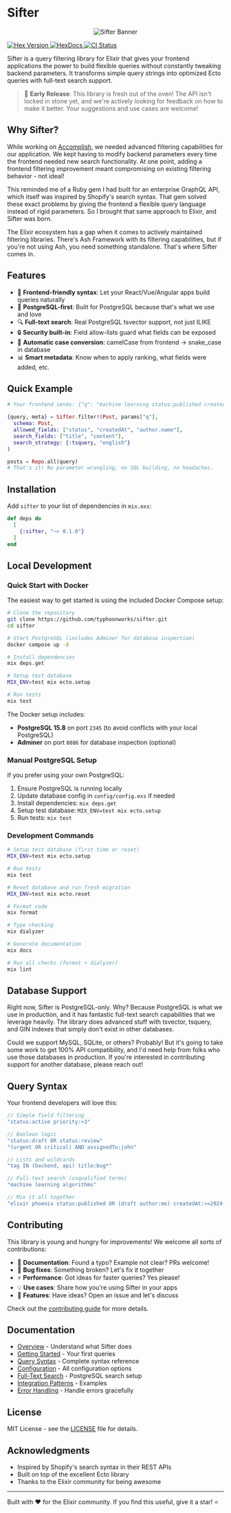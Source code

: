 # Sifter

<p align="center">
  <img src="images/banner.png" alt="Sifter Banner" />
</p>


<p>
  <a href="https://hex.pm/packages/sifter">
    <img alt="Hex Version" src="https://img.shields.io/hexpm/v/sifter.svg">
  </a>
  <a href="https://hexdocs.pm/sifter">
    <img src="https://img.shields.io/badge/docs-hexdocs-blue" alt="HexDocs">
  </a>
  <a href="https://github.com/typhoonworks/sifter/actions">
    <img alt="CI Status" src="https://github.com/typhoonworks/sifter/workflows/ci/badge.svg">
  </a>
</p>

Sifter is a query filtering library for Elixir that gives your frontend applications the power to build flexible queries without constantly tweaking backend parameters. It transforms simple query strings into optimized Ecto queries with full-text search support.

> 🚧 **Early Release**: This library is fresh out of the oven! The API isn't locked in stone yet, and we're actively looking for feedback on how to make it better. Your suggestions and use cases are welcome!

## Why Sifter?

While working on [Accomplish](https://accomplish.dev), we needed advanced filtering capabilities for our application. We kept having to modify backend parameters every time the frontend needed new search functionality. At one point, adding a frontend filtering improvement meant compromising on existing filtering behavior - not ideal!

This reminded me of a Ruby gem I had built for an enterprise GraphQL API, which itself was inspired by Shopify's search syntax. That gem solved these exact problems by giving the frontend a flexible query language instead of rigid parameters. So I brought that same approach to Elixir, and Sifter was born.

The Elixir ecosystem has a gap when it comes to actively maintained filtering libraries. There's Ash Framework with its filtering capabilities, but if you're not using Ash, you need something standalone. That's where Sifter comes in.

## Features

- 🎯 **Frontend-friendly syntax**: Let your React/Vue/Angular apps build queries naturally
- 🐘 **PostgreSQL-first**: Built for PostgreSQL because that's what we use and love
- 🔍 **Full-text search**: Real PostgreSQL tsvector support, not just ILIKE
- 🔒 **Security built-in**: Field allow-lists guard what fields can be exposed
- 🐍 **Automatic case conversion**: camelCase from frontend → snake_case in database
- 📊 **Smart metadata**: Know when to apply ranking, what fields were added, etc.

## Quick Example

```elixir
# Your frontend sends: {"q": "machine learning status:published createdAt:>2024-01-01"}

{query, meta} = Sifter.filter!(Post, params["q"],
  schema: Post,
  allowed_fields: ["status", "createdAt", "author.name"],
  search_fields: ["title", "content"],
  search_strategy: {:tsquery, "english"}
)

posts = Repo.all(query)
# That's it! No parameter wrangling, no SQL building, no headaches.
```

## Installation

Add `sifter` to your list of dependencies in `mix.exs`:

```elixir
def deps do
  [
    {:sifter, "~> 0.1.0"}
  ]
end
```

## Local Development

### Quick Start with Docker

The easiest way to get started is using the included Docker Compose setup:

```bash
# Clone the repository
git clone https://github.com/typhoonworks/sifter.git
cd sifter

# Start PostgreSQL (includes Adminer for database inspection)
docker compose up -d

# Install dependencies
mix deps.get

# Setup test database
MIX_ENV=test mix ecto.setup

# Run tests
mix test
```

The Docker setup includes:
- **PostgreSQL 15.8** on port `2345` (to avoid conflicts with your local PostgreSQL)
- **Adminer** on port `8086` for database inspection (optional)

### Manual PostgreSQL Setup

If you prefer using your own PostgreSQL:

1. Ensure PostgreSQL is running locally
2. Update database config in `config/config.exs` if needed
3. Install dependencies: `mix deps.get`
4. Setup test database: `MIX_ENV=test mix ecto.setup`
5. Run tests: `mix test`

### Development Commands

```bash
# Setup test database (first time or reset)
MIX_ENV=test mix ecto.setup

# Run tests
mix test

# Reset database and run fresh migration
MIX_ENV=test mix ecto.reset

# Format code
mix format

# Type checking
mix dialyzer

# Generate documentation
mix docs

# Run all checks (format + dialyzer)
mix lint
```

## Database Support

Right now, Sifter is PostgreSQL-only. Why? Because PostgreSQL is what we use in production, and it has fantastic full-text search capabilities that we leverage heavily. The library does advanced stuff with tsvector, tsquery, and GIN indexes that simply don't exist in other databases.

Could we support MySQL, SQLite, or others? Probably! But it's going to take some work to get 100% API compatibility, and I'd need help from folks who use those databases in production. If you're interested in contributing support for another database, please reach out!

## Query Syntax

Your frontend developers will love this:

```javascript
// Simple field filtering
"status:active priority:>3"

// Boolean logic
"status:draft OR status:review"
"(urgent OR critical) AND assignedTo:john"

// Lists and wildcards
"tag IN (backend, api) title:bug*"

// Full-text search (unqualified terms)
"machine learning algorithms"

// Mix it all together
"elixir phoenix status:published OR (draft author:me) createdAt:>=2024-01-01"
```

## Contributing

This library is young and hungry for improvements! We welcome all sorts of contributions:

- 📝 **Documentation**: Found a typo? Example not clear? PRs welcome!
- 🐛 **Bug fixes**: Something broken? Let's fix it together
- ⚡ **Performance**: Got ideas for faster queries? Yes please!
- 💡 **Use cases**: Share how you're using Sifter in your apps
- 🔧 **Features**: Have ideas? Open an issue and let's discuss

Check out the [contributing guide](CONTRIBUTING.md) for more details.

## Documentation

- [Overview](guides/overview.md) - Understand what Sifter does
- [Getting Started](guides/getting-started.md) - Your first queries
- [Query Syntax](guides/query-syntax.md) - Complete syntax reference
- [Configuration](guides/configuration.md) - All configuration options
- [Full-Text Search](guides/full-text-search.md) - PostgreSQL search setup
- [Integration Patterns](guides/integration-patterns.md) - Examples
- [Error Handling](guides/error-handling.md) - Handle errors gracefully

## License

MIT License - see the [LICENSE](LICENSE) file for details.

## Acknowledgments

- Inspired by Shopify's search syntax in their REST APIs
- Built on top of the excellent Ecto library
- Thanks to the Elixir community for being awesome

---

Built with ❤️ for the Elixir community. If you find this useful, give it a star! ⭐
